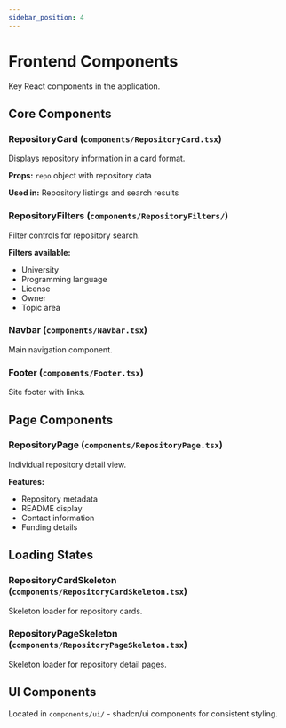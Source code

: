 ```yaml
---
sidebar_position: 4
---
```


# Frontend Components

Key React components in the application.

## Core Components

### RepositoryCard (`components/RepositoryCard.tsx`)
Displays repository information in a card format.

**Props:** `repo` object with repository data

**Used in:** Repository listings and search results

### RepositoryFilters (`components/RepositoryFilters/`)
Filter controls for repository search.

**Filters available:**
- University
- Programming language  
- License
- Owner
- Topic area

### Navbar (`components/Navbar.tsx`)
Main navigation component.

### Footer (`components/Footer.tsx`)
Site footer with links.

## Page Components

### RepositoryPage (`components/RepositoryPage.tsx`)
Individual repository detail view.

**Features:**
- Repository metadata
- README display
- Contact information
- Funding details

## Loading States

### RepositoryCardSkeleton (`components/RepositoryCardSkeleton.tsx`)
Skeleton loader for repository cards.

### RepositoryPageSkeleton (`components/RepositoryPageSkeleton.tsx`)
Skeleton loader for repository detail pages.

## UI Components

Located in `components/ui/` - shadcn/ui components for consistent styling.